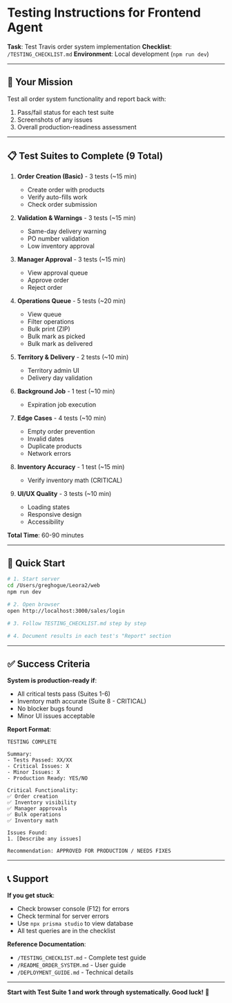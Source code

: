 # Testing Instructions for Frontend Agent

**Task**: Test Travis order system implementation
**Checklist**: `/TESTING_CHECKLIST.md`
**Environment**: Local development (`npm run dev`)

---

## 🎯 Your Mission

Test all order system functionality and report back with:
1. Pass/fail status for each test suite
2. Screenshots of any issues
3. Overall production-readiness assessment

---

## 📋 Test Suites to Complete (9 Total)

1. **Order Creation (Basic)** - 3 tests (~15 min)
   - Create order with products
   - Verify auto-fills work
   - Check order submission

2. **Validation & Warnings** - 3 tests (~15 min)
   - Same-day delivery warning
   - PO number validation
   - Low inventory approval

3. **Manager Approval** - 3 tests (~15 min)
   - View approval queue
   - Approve order
   - Reject order

4. **Operations Queue** - 5 tests (~20 min)
   - View queue
   - Filter operations
   - Bulk print (ZIP)
   - Bulk mark as picked
   - Bulk mark as delivered

5. **Territory & Delivery** - 2 tests (~10 min)
   - Territory admin UI
   - Delivery day validation

6. **Background Job** - 1 test (~10 min)
   - Expiration job execution

7. **Edge Cases** - 4 tests (~10 min)
   - Empty order prevention
   - Invalid dates
   - Duplicate products
   - Network errors

8. **Inventory Accuracy** - 1 test (~15 min)
   - Verify inventory math (CRITICAL)

9. **UI/UX Quality** - 3 tests (~10 min)
   - Loading states
   - Responsive design
   - Accessibility

**Total Time**: 60-90 minutes

---

## 🚀 Quick Start

```bash
# 1. Start server
cd /Users/greghogue/Leora2/web
npm run dev

# 2. Open browser
open http://localhost:3000/sales/login

# 3. Follow TESTING_CHECKLIST.md step by step

# 4. Document results in each test's "Report" section
```

---

## ✅ Success Criteria

**System is production-ready if**:
- All critical tests pass (Suites 1-6)
- Inventory math accurate (Suite 8 - CRITICAL)
- No blocker bugs found
- Minor UI issues acceptable

**Report Format**:

```
TESTING COMPLETE

Summary:
- Tests Passed: XX/XX
- Critical Issues: X
- Minor Issues: X
- Production Ready: YES/NO

Critical Functionality:
✅ Order creation
✅ Inventory visibility
✅ Manager approvals
✅ Bulk operations
✅ Inventory math

Issues Found:
1. [Describe any issues]

Recommendation: APPROVED FOR PRODUCTION / NEEDS FIXES
```

---

## 📞 Support

**If you get stuck**:
- Check browser console (F12) for errors
- Check terminal for server errors
- Use `npx prisma studio` to view database
- All test queries are in the checklist

**Reference Documentation**:
- `/TESTING_CHECKLIST.md` - Complete test guide
- `/README_ORDER_SYSTEM.md` - User guide
- `/DEPLOYMENT_GUIDE.md` - Technical details

---

**Start with Test Suite 1 and work through systematically. Good luck!** 🧪